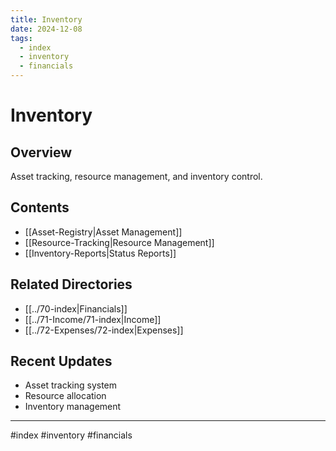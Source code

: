 ```yaml
---
title: Inventory
date: 2024-12-08
tags:
  - index
  - inventory
  - financials
---
```


# Inventory

## Overview
Asset tracking, resource management, and inventory control.

## Contents
- [[Asset-Registry|Asset Management]]
- [[Resource-Tracking|Resource Management]]
- [[Inventory-Reports|Status Reports]]

## Related Directories
- [[../70-index|Financials]]
- [[../71-Income/71-index|Income]]
- [[../72-Expenses/72-index|Expenses]]

## Recent Updates
- Asset tracking system
- Resource allocation
- Inventory management

---

#index #inventory #financials